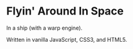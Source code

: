 # Flyin' Around In Space

In a ship (with a warp engine).

Written in vanilla JavaScript, CSS3, and HTML5.
